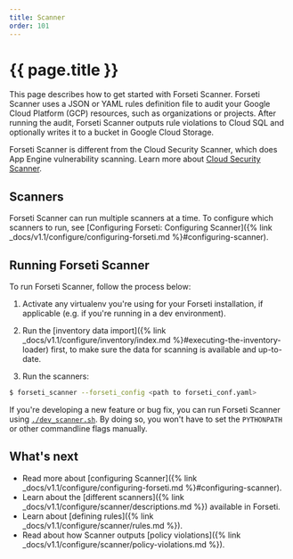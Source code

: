```yaml
---
title: Scanner
order: 101
---
```

# {{ page.title }}

This page describes how to get started with Forseti Scanner. Forseti
Scanner uses a JSON or YAML rules definition file to audit your Google Cloud
Platform (GCP) resources, such as organizations or projects. After running the
audit, Forseti Scanner outputs rule violations to Cloud SQL and optionally
writes it to a bucket in Google Cloud Storage.

Forseti Scanner is different from the Cloud Security Scanner, which does App
Engine vulnerability scanning. Learn more about
[Cloud Security Scanner](https://cloud.google.com/security-scanner/).

## Scanners

Forseti Scanner can run multiple scanners at a time. To configure which scanners
to run, see [Configuring Forseti: Configuring Scanner]({% link _docs/v1.1/configure/configuring-forseti.md %}#configuring-scanner).

## Running Forseti Scanner

To run Forseti Scanner, follow the process below:

  1. Activate any virtualenv you're using for your Forseti installation,
     if applicable (e.g. if you're running in a dev environment).
     
  1. Run the [inventory data import]({% link _docs/v1.1/configure/inventory/index.md %}#executing-the-inventory-loader) 
     first, to make sure the data for scanning is available and up-to-date.

  1. Run the scanners:

  ```bash
  $ forseti_scanner --forseti_config <path to forseti_conf.yaml>
  ```

If you're developing a new feature or bug fix, you can run Forseti Scanner
using [`./dev_scanner.sh`](https://github.com/GoogleCloudPlatform/forseti-security/blob/master/samples/scanner/dev_scanner.sh.sample).
By doing so, you won't have to set the `PYTHONPATH` or other commandline flags
manually.

## What's next

- Read more about [configuring Scanner]({% link _docs/v1.1/configure/configuring-forseti.md %}#configuring-scanner).
- Learn about the [different scanners]({% link _docs/v1.1/configure/scanner/descriptions.md %}) available in Forseti.
- Learn about [defining rules]({% link _docs/v1.1/configure/scanner/rules.md %}).
- Read about how Scanner outputs [policy violations]({% link _docs/v1.1/configure/scanner/policy-violations.md %}).
